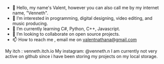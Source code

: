 - 👋 Hello, my name's Valent, however you can also call me by my internet name, "Venneth".
- 👀 I’m interested in programming, digital designing, video editing, and music producing.
- 🌱 I’m currently learning C#, Python, C++, Javascript.
- 💞️ I’m looking to collaborate on open source projects.
- 📫 How to reach me , email me on valentnathana@gmail.com

My itch : venneth.itch.io
My instagram: @venneth.n
I am currently not very active on github since i have been storing my projects on my local storage.

<!---
VennethN/VennethN is a ✨ special ✨ repository because its `README.md` (this file) appears on your GitHub profile.
You can click the Preview link to take a look at your changes.
--->
